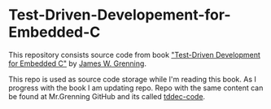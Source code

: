 # Test-Driven-Developement-for-Embedded-C
This repository consists source code from book ["Test-Driven Development for Embedded C"](https://www.bookdepository.com/Test-Driven-Development-C-James-W-Grenning/9781934356623?ref=grid-view&qid=1584205340552&sr=1-1) by [James W. Grenning](https://www.linkedin.com/in/jwgrenning/).

This repo is used as source code storage while I'm reading this book. As I progress with the book I am updating repo.
Repo with the same content can be found at Mr.Grenning GitHub and its called [tddec-code](https://github.com/jwgrenning/tddec-code).
